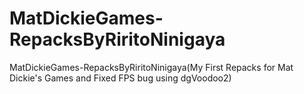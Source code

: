 # MatDickieGames-RepacksByRiritoNinigaya
MatDickieGames-RepacksByRiritoNinigaya(My First Repacks for Mat Dickie's Games and Fixed FPS bug using dgVoodoo2) 
